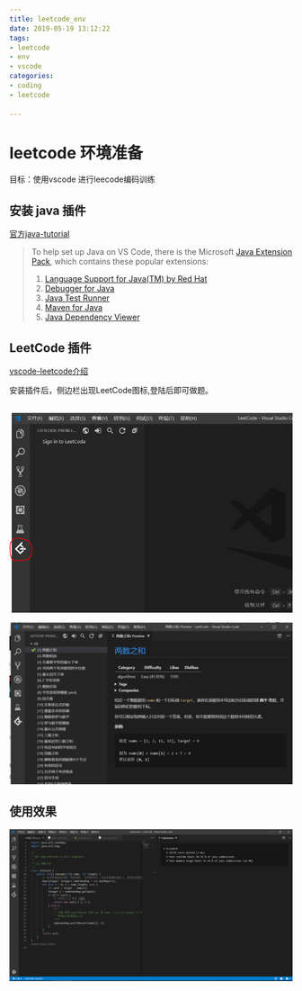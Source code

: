 ```yaml
---
title: leetcode_env
date: 2019-05-19 13:12:22
tags:
- leetcode
- env
- vscode
categories:
- coding
- leetcode

---
```


# leetcode 环境准备

目标：使用vscode 进行leecode编码训练

## 安装 java 插件

[官方java-tutorial](https://code.visualstudio.com/docs/java/java-tutorial)

> To help set up Java on VS Code, there is the Microsoft [Java Extension Pack](https://marketplace.visualstudio.com/items?itemName=vscjava.vscode-java-pack), which contains these popular extensions:
>
> 1. [Language Support for Java(TM) by Red Hat](https://marketplace.visualstudio.com/items?itemName=redhat.java)
> 2. [Debugger for Java](https://marketplace.visualstudio.com/items?itemName=vscjava.vscode-java-debug)
> 3. [Java Test Runner](https://marketplace.visualstudio.com/items?itemName=vscjava.vscode-java-test)
> 4. [Maven for Java](https://marketplace.visualstudio.com/items?itemName=vscjava.vscode-maven)
> 5. [Java Dependency Viewer](https://marketplace.visualstudio.com/items?itemName=vscjava.vscode-java-dependency)



## LeetCode 插件

[vscode-leetcode介绍](https://github.com/jdneo/vscode-leetcode/blob/master/docs/README_zh-CN.md)

安装插件后，侧边栏出现LeetCode图标,登陆后即可做题。

​	![leetcode_opt](2019-05-19-leetcode-env/leetcode_opt.png)

![twosum](2019-05-19-leetcode-env/twosum.png)

## 使用效果

![example](2019-05-19-leetcode-env/example.png)

